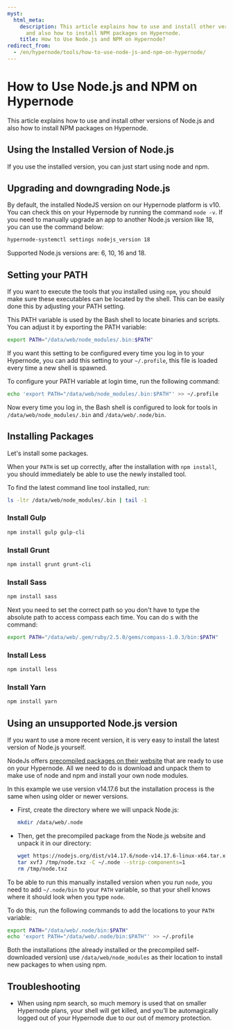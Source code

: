 ```yaml
---
myst:
  html_meta:
    description: This article explains how to use and install other versions of Node.js
      and also how to install NPM packages on Hypernode.
    title: How to Use Node.js and NPM on Hypernode?
redirect_from:
  - /en/hypernode/tools/how-to-use-node-js-and-npm-on-hypernode/
---
```


# How to Use Node.js and NPM on Hypernode

This article explains how to use and install other versions of Node.js and also how to install NPM packages on Hypernode.

## Using the Installed Version of Node.js

If you use the installed version, you can just start using node and npm.

## Upgrading and downgrading Node.js

By default, the installed NodeJS version on our Hypernode platform is v10. You can check this on your Hypernode by running the command `node -v`. If you need to manually upgrade an app to another Node.js version like 18, you can use the command below:

```bash
hypernode-systemctl settings nodejs_version 18
```

Supported Node.js versions are: 6, 10, 16 and 18.

## Setting your PATH

If you want to execute the tools that you installed using `npm`, you should make sure these executables can be located by the shell. This can be easily done this by adjusting your PATH setting.

This PATH variable is used by the Bash shell to locate binaries and scripts. You can adjust it by exporting the PATH variable:

```bash
export PATH="/data/web/node_modules/.bin:$PATH"
```

If you want this setting to be configured every time you log in to your Hypernode, you can add this setting to your `~/.profile`, this file is loaded every time a new shell is spawned.

To configure your PATH variable at login time, run the following command:

```bash
echo 'export PATH="/data/web/node_modules/.bin:$PATH"' >> ~/.profile
```

Now every time you log in, the Bash shell is configured to look for tools in `/data/web/node_modules/.bin` and `/data/web/.node/bin`.

## Installing Packages

Let's install some packages.

When your `PATH` is set up correctly, after the installation with `npm install`, you should immediately be able to use the newly installed tool.

To find the latest command line tool installed, run:

```bash
ls -ltr /data/web/node_modules/.bin | tail -1
```

### Install Gulp

```bash
npm install gulp gulp-cli
```

### Install Grunt

```bash
npm install grunt grunt-cli
```

### Install Sass

```bash
npm install sass
```

Next you need to set the correct path so you don't have to type the absolute path to access compass each time. You can do s with the command:

```bash
export PATH="/data/web/.gem/ruby/2.5.0/gems/compass-1.0.3/bin:$PATH"
```

### Install Less

```bash
npm install less
```

### Install Yarn

```bash
npm install yarn
```

## Using an unsupported Node.js version

If you want to use a more recent version, it is very easy to install the latest version of Node.js yourself.

NodeJs offers [precompiled packages on their website](https://nodejs.org/en/) that are ready to use on your Hypernode.
All we need to do is download and unpack them to make use of node and npm and install your own node modules.

In this example we use version v14.17.6 but the installation process is the same when using older or newer versions.

- First, create the directory where we will unpack Node.js:
  ```bash
  mkdir /data/web/.node
  ```
- Then, get the precompiled package from the Node.js website and unpack it in our directory:
  ```bash
  wget https://nodejs.org/dist/v14.17.6/node-v14.17.6-linux-x64.tar.xz -O /tmp/node.txz
  tar xvfJ /tmp/node.txz -C ~/.node --strip-components=1
  rm /tmp/node.txz
  ```

To be able to run this manually installed version when you run `node`, you need to add `~/.node/bin` to your `PATH` variable, so that your shell knows where it should look when you type `node`.

To do this, run the following commands to add the locations to your `PATH` variable:

```bash
export PATH="/data/web/.node/bin:$PATH"
echo 'export PATH="/data/web/.node/bin:$PATH"' >> ~/.profile
```

Both the installations (the already installed or the precompiled self-downloaded version) use `/data/web/node_modules` as their location to install new packages to when using npm.

## Troubleshooting

- When using npm search, so much memory is used that on smaller Hypernode plans, your shell will get killed, and you’ll be automagically logged out of your Hypernode due to our out of memory protection.
